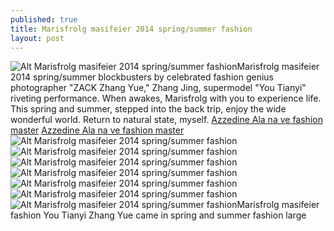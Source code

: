 ```yaml
---
published: true
title: Marisfrolg masifeier 2014 spring/summer fashion
layout: post
---
```

![Alt Marisfrolg masifeier 2014 spring/summer fashion](https://c2.staticflickr.com/6/5688/23251929826_4e4a19d717_b.jpg)Marisfrolg masifeier 2014 spring/summer blockbusters by celebrated fashion genius photographer \"ZACK Zhang Yue,\" Zhang Jing, supermodel \"You Tianyi\" riveting performance. When awakes, Marisfrolg with you to experience life. This spring and summer, stepped into the back trip, enjoy the wide wonderful world. Return to natural state, myself. [Azzedine Ala na ve fashion master](http://www.faybag.com/2015/09/20/azzedine-ala-na-ve-fashion-master/) [Azzedine Ala na ve fashion master](http://www.faybag.com/2015/09/20/azzedine-ala-na-ve-fashion-master/)![Alt Marisfrolg masifeier 2014 spring/summer fashion](https://c2.staticflickr.com/6/5668/22649647094_a3b5b7def9_z.jpg)![Alt Marisfrolg masifeier 2014 spring/summer fashion](https://c2.staticflickr.com/6/5755/22982225490_d75f517940_z.jpg)![Alt Marisfrolg masifeier 2014 spring/summer fashion](https://c1.staticflickr.com/1/629/22650950153_02a544b507_z.jpg)![Alt Marisfrolg masifeier 2014 spring/summer fashion](https://c2.staticflickr.com/6/5644/23169902322_7fb8290778_z.jpg)![Alt Marisfrolg masifeier 2014 spring/summer fashion](https://c2.staticflickr.com/6/5625/23251970526_bd6f5e615f_z.jpg)![Alt Marisfrolg masifeier 2014 spring/summer fashion](https://c2.staticflickr.com/6/5679/23278099745_118a984dd7_z.jpg)![Alt Marisfrolg masifeier 2014 spring/summer fashion](https://c1.staticflickr.com/1/711/22649694944_1677ea6734_z.jpg)Marisfrolg masifeier fashion You Tianyi Zhang Yue came in spring and summer fashion large